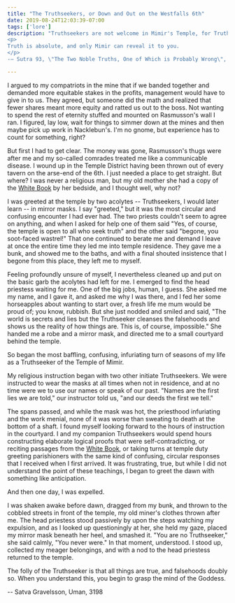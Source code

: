 ```yaml
---
title: "The Truthseekers, or Down and Out on the Westfalls 6th"
date: 2019-08-24T12:03:39-07:00
tags: ['lore']
description: "Truthseekers are not welcome in Mimir's Temple, for Truth is not a rabbit in a hole to be ferreted out. You cannot catch it, kill it, stuff and mount it; cannot put it on display. Truth is the eternal burning fire of revelation within you. If you have smothered it, Mimir can give you the spark, but She will not tend your fire for you.
<p>
Truth is absolute, and only Mimir can reveal it to you.
</p>
-– Sutra 93, \"The Two Noble Truths, One of Which is Probably Wrong\",  <u>Jinsa's White Book</u>"

---
```


I argued to my compatriots in the mine that if we banded together and demanded more equitable stakes
in the profits, management would have to give in to us. They agreed, but someone did the math and
realized that fewer shares meant more equity and ratted us out to the boss. Not wanting to spend the
rest of eternity stuffed and mounted on Rasmusson's wall I ran. I figured, lay low, wait for things
to simmer down at the mines and then maybe pick up work in Nacklebun's. I'm no gnome, but experience
has to count for something, right?

But first I had to get clear. The money was gone, Rasmusson's thugs were after me and my so-called
comrades treated me like a communicable disease. I wound up in the Temple District having been
thrown out of every tavern on the arse-end of the 6th. I just needed a place to get straight. But
where? I was never a religious man, but my old mother she had a copy of the <u>White Book</u> by her
bedside, and I thought well, why not?

I was greeted at the temple by two acolytes -- Truthseekers, I would later learn -- in mirror masks.
I say "greeted," but it was the most circular and confusing encounter I had ever had. The two
priests couldn't seem to agree on anything, and when I asked for help one of them said "Yes, of
course, the temple is open to all who seek truth" and the other said "begone, you soot-faced
wastrel!" That one continued to berate me and demand I leave at once the entire time they led me
into temple residence.  They gave me a bunk, and showed me to the baths, and with a final shouted
insistence that I begone from this place, they left me to myself.

Feeling profoundly unsure of myself, I nevertheless cleaned up and put on the basic garb the
acolytes had left for me. I emerged to find the head priestess waiting for me. One of the big jobs,
human, I guess. She asked me my name, and I gave it, and asked me why I was there, and I fed her some
horseapples about wanting to start over, a fresh life me mum would be proud of; you know, rubbish.
But she just nodded and smiled and said, "The world is secrets and lies but the Truthseeker cleanses
the falsehoods and shows us the reality of how things are. This is, of course, impossible." She
handed me a robe and a mirror mask, and directed me to a small courtyard behind the temple.

So began the most baffling, confusing, infuriating turn of seasons of my life as a Truthseeker of
the Temple of Mimir.

My religious instruction began with two other initiate Truthseekers. We were instructed to wear the
masks at all times when not in residence, and at no time were we to use our names or speak of our
past. "Names are the first lies we are told," our instructor told us, "and our deeds the first 
we tell." 

The spans passed, and while the mask was hot, the priesthood infuriating and the work menial, none of
it was worse than sweating to death at the bottom of a shaft. I found myself looking forward to the
hours of instruction in the courtyard. I and my companion Truthseekers would spend hours
constructing elaborate logical proofs that were self-contradicting, or reciting passages from the
<u>White Book</u>, or taking turns at temple duty greeting parishioners with the same kind of
confusing, circular responses that I received when I first arrived. It was frustrating, true, but 
while I did not understand the point of these teachings, I began to greet the dawn with something
like anticipation.

And then one day, I was expelled.

I was shaken awake before dawn, dragged from my bunk, and thrown to the cobbled streets in front of
the temple, my old miner's clothes thrown after me. The head priestess stood passively by upon the
steps watching my expulsion, and as I looked up questioningly at her, she held my gaze, placed my
mirror mask beneath her heel, and smashed it. "You are no Truthseeker," she said calmly, "You never
were." In that moment, understood. I stood up, collected my meager belongings, and with a nod to the
head priestess returned to the temple.

The folly of the Truthseeker is that all things are true, and falsehoods doubly so. When you
understand this, you begin to grasp the mind of the Goddess.

-- Satva Gravelsson, Uman, 3198
